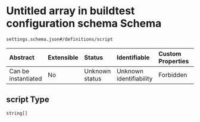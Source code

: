 # Untitled array in buildtest configuration schema Schema

```txt
settings.schema.json#/definitions/script
```



| Abstract            | Extensible | Status         | Identifiable            | Custom Properties | Additional Properties | Access Restrictions | Defined In                                                                   |
| :------------------ | :--------- | :------------- | :---------------------- | :---------------- | :-------------------- | :------------------ | :--------------------------------------------------------------------------- |
| Can be instantiated | No         | Unknown status | Unknown identifiability | Forbidden         | Forbidden             | none                | [settings.schema.json\*](../out/settings.schema.json "open original schema") |

## script Type

`string[]`

